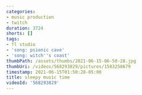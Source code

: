 ```yaml
---
categories:
- music production
- twitch
duration: 3724
shorts: []
tags:
- fl studio
- 'song: psionic cave'
- 'song: witch''s coast'
thumbPath: /assets/thumbs/2021-06-15-06-50-28.jpg
thumbUri: /videos/568293829/pictures/1583258679
timestamp: 2021-06-15T01:50:28-05:00
title: sleepy music time
videoId: '568293829'
---
```

